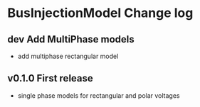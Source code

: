 # BusInjectionModel Change log

## dev Add MultiPhase models
- add multiphase rectangular model

## v0.1.0 First release 
- single phase models for rectangular and polar voltages